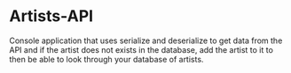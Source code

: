# Artists-API
Console application that uses serialize and deserialize to get data from the API and if the artist does not exists in the database, add the artist to it to then be able to look through your database of artists.
